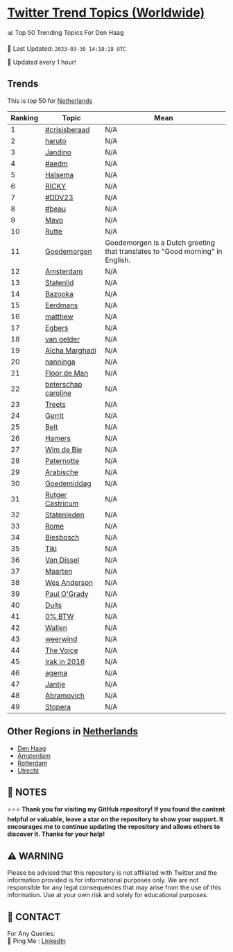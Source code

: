 [Twitter Trend Topics (Worldwide)](https://github.com/ErcinDedeoglu/Twitter-Trend-Topics)
==========


📊 Top 50 Trending Topics For Den Haag

📆 Last Updated: `2023-03-30 14:18:18 UTC`

🔧 Updated every 1 hour!


## Trends

This is top 50 for [Netherlands](</Netherlands>)

| Ranking | Topic | Mean |
| ------- | ------------ | ------------ |
| 1 | [#crisisberaad](http://twitter.com/search?q=%23crisisberaad) | N/A |
| 2 | [haruto](http://twitter.com/search?q=haruto) | N/A |
| 3 | [Jandino](http://twitter.com/search?q=Jandino) | N/A |
| 4 | [#aedm](http://twitter.com/search?q=%23aedm) | N/A |
| 5 | [Halsema](http://twitter.com/search?q=Halsema) | N/A |
| 6 | [RICKY](http://twitter.com/search?q=RICKY) | N/A |
| 7 | [#DDV23](http://twitter.com/search?q=%23DDV23) | N/A |
| 8 | [#beau](http://twitter.com/search?q=%23beau) | N/A |
| 9 | [Mavo](http://twitter.com/search?q=Mavo) | N/A |
| 10 | [Rutte](http://twitter.com/search?q=Rutte) | N/A |
| 11 | [Goedemorgen](http://twitter.com/search?q=Goedemorgen) | Goedemorgen is a Dutch greeting that translates to "Good morning" in English. |
| 12 | [Amsterdam](http://twitter.com/search?q=Amsterdam) | N/A |
| 13 | [Statenlid](http://twitter.com/search?q=Statenlid) | N/A |
| 14 | [Bazooka](http://twitter.com/search?q=Bazooka) | N/A |
| 15 | [Eerdmans](http://twitter.com/search?q=Eerdmans) | N/A |
| 16 | [matthew](http://twitter.com/search?q=matthew) | N/A |
| 17 | [Egbers](http://twitter.com/search?q=Egbers) | N/A |
| 18 | [van gelder](http://twitter.com/search?q=van+gelder) | N/A |
| 19 | [Aïcha Marghadi](http://twitter.com/search?q=A%c3%afcha+Marghadi) | N/A |
| 20 | [nanninga](http://twitter.com/search?q=nanninga) | N/A |
| 21 | [Floor de Man](http://twitter.com/search?q=Floor+de+Man) | N/A |
| 22 | [beterschap caroline](http://twitter.com/search?q=beterschap+caroline) | N/A |
| 23 | [Treets](http://twitter.com/search?q=Treets) | N/A |
| 24 | [Gerrit](http://twitter.com/search?q=Gerrit) | N/A |
| 25 | [Belt](http://twitter.com/search?q=Belt) | N/A |
| 26 | [Hamers](http://twitter.com/search?q=Hamers) | N/A |
| 27 | [Wim de Bie](http://twitter.com/search?q=Wim+de+Bie) | N/A |
| 28 | [Paternotte](http://twitter.com/search?q=Paternotte) | N/A |
| 29 | [Arabische](http://twitter.com/search?q=Arabische) | N/A |
| 30 | [Goedemiddag](http://twitter.com/search?q=Goedemiddag) | N/A |
| 31 | [Rutger Castricum](http://twitter.com/search?q=Rutger+Castricum) | N/A |
| 32 | [Statenleden](http://twitter.com/search?q=Statenleden) | N/A |
| 33 | [Rome](http://twitter.com/search?q=Rome) | N/A |
| 34 | [Biesbosch](http://twitter.com/search?q=Biesbosch) | N/A |
| 35 | [Tiki](http://twitter.com/search?q=Tiki) | N/A |
| 36 | [Van Dissel](http://twitter.com/search?q=Van+Dissel) | N/A |
| 37 | [Maarten](http://twitter.com/search?q=Maarten) | N/A |
| 38 | [Wes Anderson](http://twitter.com/search?q=Wes+Anderson) | N/A |
| 39 | [Paul O'Grady](http://twitter.com/search?q=Paul+O%27Grady) | N/A |
| 40 | [Duits](http://twitter.com/search?q=Duits) | N/A |
| 41 | [0% BTW](http://twitter.com/search?q=0%25+BTW) | N/A |
| 42 | [Wallen](http://twitter.com/search?q=Wallen) | N/A |
| 43 | [weerwind](http://twitter.com/search?q=weerwind) | N/A |
| 44 | [The Voice](http://twitter.com/search?q=The+Voice) | N/A |
| 45 | [Irak in 2016](http://twitter.com/search?q=Irak+in+2016) | N/A |
| 46 | [agema](http://twitter.com/search?q=agema) | N/A |
| 47 | [Jantje](http://twitter.com/search?q=Jantje) | N/A |
| 48 | [Abramovich](http://twitter.com/search?q=Abramovich) | N/A |
| 49 | [Stopera](http://twitter.com/search?q=Stopera) | N/A |



## Other Regions in [Netherlands](</Netherlands>)

* [Den Haag](</Netherlands/Den Haag.md>)
* [Amsterdam](</Netherlands/Amsterdam.md>)
* [Rotterdam](</Netherlands/Rotterdam.md>)
* [Utrecht](</Netherlands/Utrecht.md>)



## 📝 NOTES

⭐⭐⭐ **Thank you for visiting my GitHub repository! If you found the content helpful or valuable, leave a star on the repository to show your support. It encourages me to continue updating the repository and allows others to discover it. Thanks for your help!**


## ⚠️ WARNING

Please be advised that this repository is not affiliated with Twitter and the information provided is for informational purposes only. We are not responsible for any legal consequences that may arise from the use of this information. Use at your own risk and solely for educational purposes.


## 📨 CONTACT

 For Any Queries:  
            🏓 Ping Me : [LinkedIn](https://www.linkedin.com/in/ercindedeoglu/)
